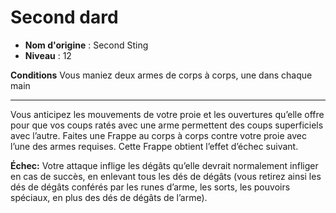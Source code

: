 # Second dard

 * **Nom d'origine** : Second Sting
 * **Niveau** : 12


<p><strong>Conditions</strong> Vous maniez deux armes de corps à corps, une dans chaque main</p>
<hr>
<p>Vous anticipez les mouvements de votre proie et les ouvertures qu’elle offre pour que vos coups ratés avec une arme permettent des coups superficiels avec l’autre. Faites une Frappe au corps à corps contre votre proie avec l’une des armes requises. Cette Frappe obtient l’effet d’échec suivant.</p>
<p><strong>Échec:</strong> Votre attaque inflige les dégâts qu’elle devrait normalement infliger en cas de succès, en enlevant tous les dés de dégâts (vous retirez ainsi les dés de dégâts conférés par les runes d’arme, les sorts, les pouvoirs spéciaux, en plus des dés de dégâts de l’arme).</p>